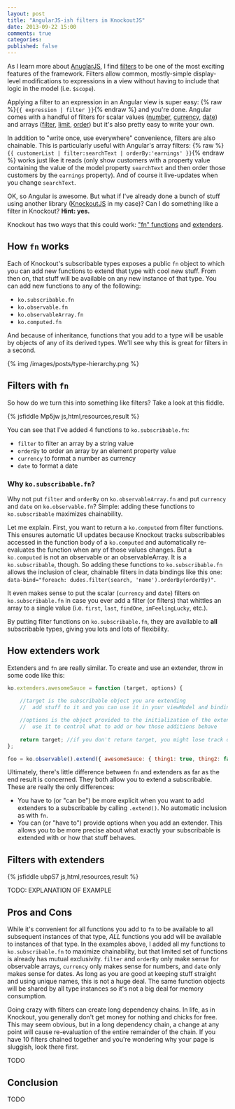 ```yaml
---
layout: post
title: "AngularJS-ish filters in KnockoutJS"
date: 2013-09-22 15:00
comments: true
categories: 
published: false
---
```


As I learn more about [AnuglarJS](http://angularjs.org), I find [filters](http://docs.angularjs.org/guide/dev_guide.templates.filters) to be one of the most exciting features of the framework. Filters allow common, mostly-simple display-level modifications to expressions in a view without having to include that logic in the model (i.e. `$scope`).

Applying a filter to an expression in an Angular view is super easy: {% raw %}`{{ expression | filter }}`{% endraw %} and you're done. Angular comes with a handful of filters for scalar values ([number](http://docs.angularjs.org/api/ng.filter:number), [currency](http://docs.angularjs.org/api/ng.filter:currency), [date](http://docs.angularjs.org/api/ng.filter:date)) and arrays ([filter](http://docs.angularjs.org/api/ng.filter:filter), [limit](http://docs.angularjs.org/api/ng.filter:limitTo), [order](http://docs.angularjs.org/api/ng.filter:orderBy)) but it's also pretty easy to write your own.

In addition to "write once, use everywhere" convenience, filters are also chainable. This is particularly useful with Angular's array filters: {% raw %}`{{ customerList | filter:searchText | orderBy:'earnings' }}`{% endraw %} works just like it reads (only show customers with a property value containing the value of the model property `searchText` and then order those customers by the `earnings` property). And of course it live-updates when you change `searchText`.

OK, so Angular is awesome. But what if I've already done a bunch of stuff using another library ([KnockoutJS](http://knockoutjs.com) in my case)? Can I do something like a filter in Knockout? **Hint: yes.**

Knockout has two ways that this could work: ["fn" functions](http://knockoutjs.com/documentation/fn.html) and [extenders](http://knockoutjs.com/documentation/extenders.html).

## How `fn` works

Each of Knockout's subscribable types exposes a public `fn` object to which you can add new functions to extend that type with cool new stuff. From then on, that stuff will be available on any new instance of that type. You can add new functions to any of the following:

* `ko.subscribable.fn`
* `ko.observable.fn`
* `ko.observableArray.fn`
* `ko.computed.fn`

And because of inheritance, functions that you add to a type will be usable by objects of any of its derived types. We'll see why this is great for filters in a second.

{% img /images/posts/type-hierarchy.png %}

## Filters with `fn`

So how do we turn this into something like filters? Take a look at this fiddle.

{% jsfiddle Mp5jw js,html,resources,result %}

You can see that I've added 4 functions to `ko.subscribable.fn`:

* `filter` to filter an array by a string value
* `orderBy` to order an array by an element property value
* `currency` to format a number as currency
* `date` to format a date

### Why `ko.subscribable.fn`?

Why not put `filter` and `orderBy` on `ko.observableArray.fn` and put `currency` and `date` on `ko.observable.fn`? Simple: adding these functions to `ko.subscribable` maximizes chainability.

Let me explain. First, you want to return a `ko.computed` from filter functions. This ensures automatic UI updates because Knockout tracks subscribables accessed in the function body of a `ko.computed` and automatically re-evaluates the function when any of those values changes. But a `ko.computed` is not an observable or an observableArray. It is a `ko.subscribable`, though. So adding these functions to `ko.subscribable.fn` allows the inclusion of clear, chainable filters in data bindings like this one: `data-bind="foreach: dudes.filter(search, 'name').orderBy(orderBy)"`.

It even makes sense to put the scalar (`currency` and `date`) filters on `ko.subscribable.fn` in case you ever add a filter (or filters) that whittles an array to a single value (i.e. `first`, `last`, `findOne`, `imFeelingLucky`, etc.).

By putting filter functions on `ko.subscribable.fn`, they are available to **all** subscribable types, giving you lots and lots of flexibility.

## How extenders work

Extenders and `fn` are really similar. To create and use an extender, throw in some code like this:

``` javascript
ko.extenders.awesomeSauce = function (target, options) {
	
	//target is the subscribable object you are extending
	//	add stuff to it and you can use it in your viewModel and bindings

	//options is the object provided to the initialization of the extender
	//	use it to control what to add or how those additions behave
	
	return target; //if you don't return target, you might lose track of it
};

foo = ko.observable().extend({ awesomeSauce: { thing1: true, thing2: false }});
```

Ultimately, there's little difference between `fn` and extenders as far as the end result is concerned. They both allow you to extend a subscribable. These are really the only differences:

* You have to (or "can be") be more explicit when you want to add extenders to a subscribable by calling `.extend()`. No automatic inclusion as with `fn`.
* You can (or "have to") provide options when you add an extender. This allows you to be more precise about what exactly your subscribable is extended with or how that stuff behaves.

## Filters with extenders

{% jsfiddle ubpS7 js,html,resources,result %}

TODO: EXPLANATION OF EXAMPLE

## Pros and Cons

While it's convenient for all functions you add to `fn` to be available to all subsequent instances of that type, *ALL* functions you add will be available to instances of that type. In the examples above, I added all my functions to `ko.subscribable.fn` to maximize chainability, but that limited set of functions is already has mutual exclusivity. `filter` and `orderBy` only make sense for observable arrays, `currency` only makes sense for numbers, and `date` only makes sense for dates. As long as you are good at keeping stuff straight and using unique names, this is not a huge deal. The same function objects will be shared by all type instances so it's not a big deal for memory consumption.

Going crazy with filters can create long dependency chains. In life, as in Knockout, you generally don't get money for nothing and chicks for free. This may seem obvious, but in a long dependency chain, a change at any point will cause re-evaluation of the entire remainder of the chain. If you have 10 filters chained together and you're wondering why your page is sluggish, look there first.

TODO

## Conclusion

TODO



